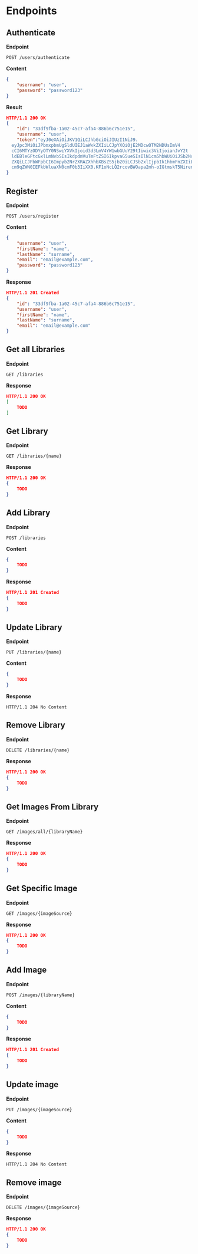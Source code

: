 # Endpoints

## Authenticate

**Endpoint**

```http
POST /users/authenticate
```

**Content**

```json
{
    "username": "user",
    "password": "password123"
}
```

**Result**

```json
HTTP/1.1 200 OK
{
    "id": "33df9fba-1a02-45c7-afa4-886b6c751e15",
    "username": "user",
    "token":"eyJ0eXAiOiJKV1QiLCJhbGciOiJIUzI1NiJ9.
  eyJpc3MiOiJPbmxpbmUgSldUIEJ1aWxkZXIiLCJpYXQiOjE2MDcwOTM2NDUsImV4
  cCI6MTYzODYyOTY0NSwiYXVkIjoid3d3LmV4YW1wbGUuY29tIiwic3ViIjoianJvY2t
  ldEBleGFtcGxlLmNvbSIsIkdpdmVuTmFtZSI6IkpvaG5ueSIsIlN1cm5hbWUiOiJSb2Nr
  ZXQiLCJFbWFpbCI6Impyb2NrZXRAZXhhbXBsZS5jb20iLCJSb2xlIjpbIk1hbmFnZXIiLCJQ
  cm9qZWN0IEFkbWluaXN0cmF0b3IiXX0.KF1oNcLQ2rcovBWOapa2mh-oIGtmskT5NirenRckLjc"  
}
```

## Register

**Endpoint**

```http
POST /users/register
```

**Content**

```json
{
    "username": "user",
    "firstName": "name",
    "lastName": "surname",
    "email": "email@example.com",
    "password": "password123"
}
```
**Response**

```json
HTTP/1.1 201 Created
{
    "id": "33df9fba-1a02-45c7-afa4-886b6c751e15",
    "username": "user",
    "firstName": "name",
    "lastName": "surname",
    "email": "email@example.com"
}
```

## Get all Libraries

**Endpoint**

```http
GET /libraries
```

**Response**

```json
HTTP/1.1 200 OK
[
    TODO
]
```

## Get Library

**Endpoint**

```http
GET /libraries/{name}
```

**Response**

```json
HTTP/1.1 200 OK
{
    TODO
}
```

## Add Library

**Endpoint**

```http
POST /libraries
```

**Content**

```json
{
    TODO
}
```

**Response**

```json
HTTP/1.1 201 Created
{
    TODO
}
```

## Update Library

**Endpoint**

```http
PUT /libraries/{name}
```

**Content**

```json
{
    TODO
}
```

**Response**

```http
HTTP/1.1 204 No Content
```

## Remove Library

**Endpoint**

```http
DELETE /libraries/{name}
```

**Response**

```json
HTTP/1.1 200 OK
{
    TODO
}
```

## Get Images From Library

**Endpoint**

```http
GET /images/all/{libraryName}
```

**Response**

```json
HTTP/1.1 200 OK
{
    TODO
}
```

## Get Specific Image

**Endpoint**

```http
GET /images/{imageSource}
```

**Response**

```json
HTTP/1.1 200 OK
{
    TODO
}
```

## Add Image

**Endpoint**

```http
POST /images/{libraryName}
```

**Content**

```json
{
    TODO
}
```

**Response**

```json
HTTP/1.1 201 Created
{
    TODO
}
```

## Update image

**Endpoint**

```http
PUT /images/{imageSource}
```

**Content**

```json
{
    TODO
}
```

**Response**

```http
HTTP/1.1 204 No Content
```

## Remove image

**Endpoint**

```http
DELETE /images/{imageSource}
```

**Response**
```json
HTTP/1.1 200 OK
{
    TODO
}
```





